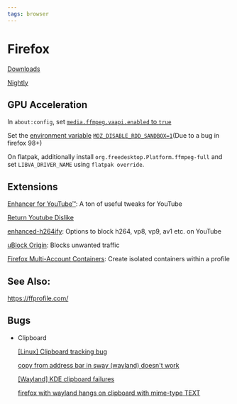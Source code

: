 ```yaml
---
tags: browser
---
```

# Firefox

[Downloads](https://www.mozilla.org/en-US/firefox/all/)

[Nightly](https://wiki.mozilla.org/Nightly)

## GPU Acceleration

In `about:config`, set [`media.ffmpeg.vaapi.enabled` to `true`](https://bugzilla.mozilla.org/show_bug.cgi?id=1683808)

Set the [environment variable](https://github.com/25pwn/wiki/wiki/Environment-Variables(Linux)) [`MOZ_DISABLE_RDD_SANDBOX=1`](https://bugzilla.mozilla.org/show_bug.cgi?id=1751363)(Due to a bug in firefox 98+)

On flatpak, additionally install `org.freedesktop.Platform.ffmpeg-full` and set `LIBVA_DRIVER_NAME` using `flatpak override`.

## Extensions

[Enhancer for YouTube™](https://addons.mozilla.org/en-US/firefox/addon/enhancer-for-youtube/): A ton of useful tweaks for YouTube

[Return Youtube Dislike](https://addons.mozilla.org/en-US/firefox/addon/return-youtube-dislikes/)

[enhanced-h264ify](https://addons.mozilla.org/en-US/firefox/addon/enhanced-h264ify/): Options to block h264, vp8, vp9, av1 etc. on YouTube

[uBlock Origin](https://addons.mozilla.org/en-US/firefox/addon/ublock-origin/): Blocks unwanted traffic

[Firefox Multi-Account Containers](https://addons.mozilla.org/en-US/firefox/addon/multi-account-containers/): Create isolated containers within a profile

## See Also:
https://ffprofile.com/

## Bugs
- Clipboard
	
	[[Linux] Clipboard tracking bug](https://bugzilla.mozilla.org/show_bug.cgi?id=1743366)

	[copy from address bar in sway (wayland) doesn't work](https://bugzilla.mozilla.org/show_bug.cgi?id=1717305)

	[[Wayland] KDE clipboard failures](https://bugzilla.mozilla.org/show_bug.cgi?id=1752505)

	[firefox with wayland hangs on clipboard with mime-type TEXT](https://bugzilla.mozilla.org/show_bug.cgi?id=1731511)